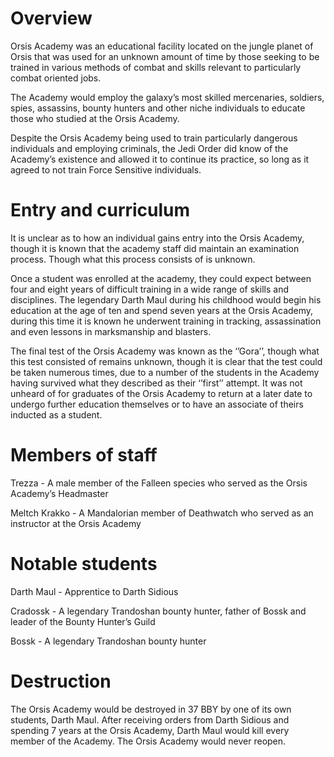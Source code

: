 # Overview

Orsis Academy was an educational facility located on the jungle planet of Orsis that was used for an unknown amount of time by those seeking to be trained in various methods of combat and skills relevant to particularly combat oriented jobs.

The Academy would employ the galaxy’s most skilled mercenaries, soldiers, spies, assassins, bounty hunters and other niche individuals to educate those who studied at the Orsis Academy.

Despite the Orsis Academy being used to train particularly dangerous individuals and employing criminals, the Jedi Order did know of the Academy’s existence and allowed it to continue its practice, so long as it agreed to not train Force Sensitive individuals.

# Entry and curriculum

It is unclear as to how an individual gains entry into the Orsis Academy, though it is known that the academy staff did maintain an examination process.
Though what this process consists of is unknown.

Once a student was enrolled at the academy, they could expect between four and eight years of difficult training in a wide range of skills and disciplines.
The legendary Darth Maul during his childhood would begin his education at the age of ten and spend seven years at the Orsis Academy, during this time it is known he underwent training in tracking, assassination and even lessons in marksmanship and blasters.

The final test of the Orsis Academy was known as the ‘’Gora’’, though what this test consisted of remains unknown, though it is clear that the test could be taken numerous times, due to a number of the students in the Academy having survived what they described as their ‘’first’’ attempt.
It was not unheard of for graduates of the Orsis Academy to return at a later date to undergo further education themselves or to have an associate of theirs inducted as a student.

# Members of staff

Trezza - A male member of the Falleen species who served as the Orsis Academy’s Headmaster

Meltch Krakko - A Mandalorian member of Deathwatch who served as an instructor at the Orsis Academy

# Notable students

Darth Maul - Apprentice to Darth Sidious

Cradossk - A legendary Trandoshan bounty hunter, father of Bossk and leader of the Bounty Hunter’s Guild

Bossk - A legendary Trandoshan bounty hunter

# Destruction

The Orsis Academy would be destroyed in 37 BBY by one of its own students, Darth Maul.
After receiving orders from Darth Sidious and spending 7 years at the Orsis Academy, Darth Maul would kill every member of the Academy.
The Orsis Academy would never reopen.

